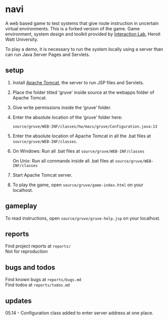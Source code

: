 navi
=====

A web based game to test systems that give route instruction in uncertain virtual environments. This is a forked version of the game.  Game environment, system design and toolkit provided by [Interaction Lab](https://sites.google.com/site/hwinteractionlab/), Heroit Watt University.

To play a demo, it is necessary to run the system locally using a server than can run Java Server Pages and Servlets. 

setup
----

1. Install [Apache Tomcat](http://tomcat.apache.org/download-70.cgi), the server to run JSP files and Servlets. 
  	

2. Place the folder titled 'gruve' inside source at the webapps folder of Apache Tomcat. 

3. Give write permissions inside the ‘gruve’ folder. 

4. Enter the absolute location of the ‘gruve’ folder here: 

	`source/gruve/WEB-INF/classes/hw/macs/gruve/Configuration.java:13`
	
5. Enter the absolute location of Apache Tomcat in all the .bat files at `source/gruve/WEB-INF/classes`. 

6. On Windows: Run all .bat files at `source/gruve/WEB-INF/classes`

   On Unix: Run all commands inside all .bat files at `source/gruve/WEB-INF/classes`
   
7. Start Apache Tomcat server.

8. To play the game, open `source/gruve/game-index.html` on your localhost.
   

	
gameplay
----

To read instructions, open `source/gruve/gruve-help.jsp` on your localhost.


reports
----

Find project reports at `reports/`  
Not for reproduction

bugs and todos
----

Find known bugs at `reports/bugs.md`  
Find todos at `reports/todos.md`

updates
----

05.14 - Configuration class added to enter server address at one place.


